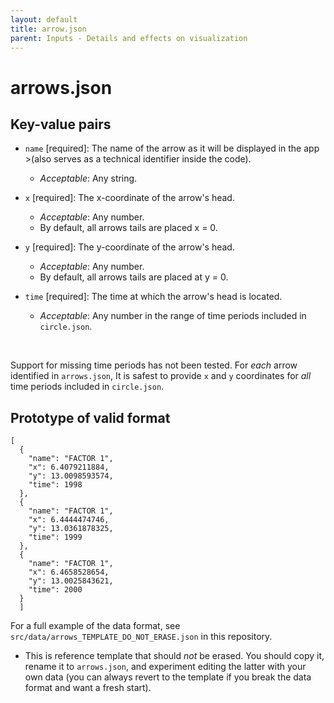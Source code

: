 ```yaml
---
layout: default
title: arrow.json
parent: Inputs - Details and effects on visualization
---
```


# arrows.json

## Key-value pairs

- `name` [required]: The name of the arrow as it will be displayed in the app >(also serves as a technical identifier inside the code).
   - *Acceptable*: Any string.

- `x` [required]: The x-coordinate of the arrow's head.
   - *Acceptable*: Any number.
   - By default, all arrows tails are placed x = 0.

- `y` [required]: The y-coordinate of the arrow's head.
   - *Acceptable*: Any number.
   - By default, all arrows tails are placed at y = 0.

- `time` [required]: The time at which the arrow's head is located.
   - *Acceptable*: Any number in the range of time periods included in `circle.json`.

</br>

Support for missing time periods has not been tested. 
  For *each* arrow identified in `arrows.json`, It is safest to provide `x` and `y` coordinates for *all* time periods included in `circle.json`. 

## Prototype of valid format

```
[
  {
    "name": "FACTOR 1",
    "x": 6.4079211884,
    "y": 13.0098593574,
    "time": 1998
  },
  {
    "name": "FACTOR 1",
    "x": 6.4444474746,
    "y": 13.0361878325,
    "time": 1999
  },
  {
    "name": "FACTOR 1",
    "x": 6.4658528654,
    "y": 13.0025843621,
    "time": 2000
  }
  ]
  ```


For a full example of the data format, see `src/data/arrows_TEMPLATE_DO_NOT_ERASE.json` in this repository.
  - This is reference template that should *not* be erased. 
  You should copy it, rename it to `arrows.json`, and experiment editing the latter with your own data (you can always revert to the template if you break the data format and want a fresh start).